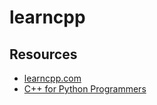 # learncpp

## Resources

- [learncpp.com](https://www.learncpp.com/)
- [C++ for Python Programmers](https://runestone.academy/ns/books/published/cpp4python/index.html)